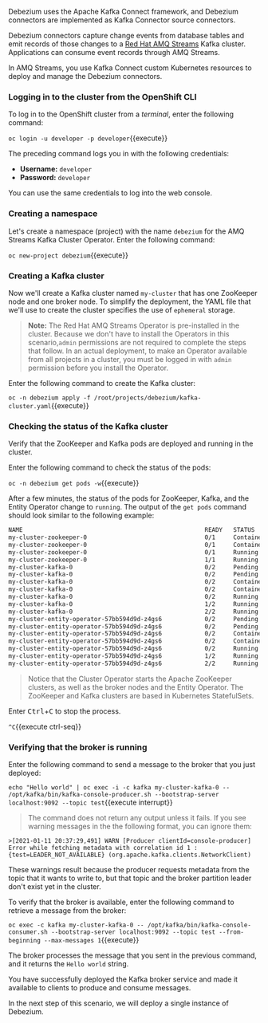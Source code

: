 Debezium uses the Apache Kafka Connect framework, and Debezium connectors are implemented as Kafka Connector source connectors.

Debezium connectors capture change events from database tables and emit records of those changes to a [Red Hat AMQ Streams](https://developers.redhat.com/blog/2018/10/29/how-to-run-kafka-on-openshift-the-enterprise-kubernetes-with-amq-streams/) Kafka cluster.
Applications can consume event records through AMQ Streams.

In AMQ Streams, you use Kafka Connect custom Kubernetes resources to deploy and manage the Debezium connectors.

### Logging in to the cluster from the OpenShift CLI

To log in to the OpenShift cluster from a _terminal_, enter the following command:

``oc login -u developer -p developer``{{execute}}

The preceding command logs you in with the following credentials:

* **Username:** ``developer``
* **Password:** ``developer``

You can use the same credentials to log into the web console.

### Creating a namespace

Let's create a namespace (project) with the name ``debezium`` for the AMQ Streams Kafka Cluster Operator.
Enter the following command:

``oc new-project debezium``{{execute}}

### Creating a Kafka cluster

Now we'll create a Kafka cluster named `my-cluster` that has one ZooKeeper node and one broker node.
To simplify the deployment, the YAML file that we'll use to create the cluster specifies the use of `ephemeral` storage.

> **Note:**
    The Red Hat AMQ Streams Operator is pre-installed in the cluster. Because we don't have to install the Operators in this scenario,`admin` permissions are not required to complete the steps that follow. In an actual deployment, to make an Operator available from all projects in a cluster, you must be logged in with `admin` permission before you install the Operator.

Enter the following command to create the Kafka cluster:

`oc -n debezium apply -f /root/projects/debezium/kafka-cluster.yaml`{{execute}}

### Checking the status of the Kafka cluster

Verify that the ZooKeeper and Kafka pods are deployed and running in the cluster.

Enter the following command to check the status of the pods:

``oc -n debezium get pods -w``{{execute}}

After a few minutes, the status of the pods for ZooKeeper, Kafka, and the Entity Operator change to `running`.
The output of the `get pods` command should look similar to the following example:

```bash
NAME                                                   READY   STATUS              RESTARTS   AGE
my-cluster-zookeeper-0                                 0/1     ContainerCreating   0          3s
my-cluster-zookeeper-0                                 0/1     ContainerCreating   0          5s
my-cluster-zookeeper-0                                 0/1     Running             0          23s
my-cluster-zookeeper-0                                 1/1     Running             0          38s
my-cluster-kafka-0                                     0/2     Pending             0          0s
my-cluster-kafka-0                                     0/2     Pending             0          0s
my-cluster-kafka-0                                     0/2     ContainerCreating   0          0s
my-cluster-kafka-0                                     0/2     ContainerCreating   0          2s
my-cluster-kafka-0                                     0/2     Running             0          4s
my-cluster-kafka-0                                     1/2     Running             0          20s
my-cluster-kafka-0                                     2/2     Running             0          27s
my-cluster-entity-operator-57bb594d9d-z4gs6            0/2     Pending             0          0s
my-cluster-entity-operator-57bb594d9d-z4gs6            0/2     Pending             0          0s
my-cluster-entity-operator-57bb594d9d-z4gs6            0/2     ContainerCreating   0          1s
my-cluster-entity-operator-57bb594d9d-z4gs6            0/2     ContainerCreating   0          3s
my-cluster-entity-operator-57bb594d9d-z4gs6            0/2     Running             0          4s
my-cluster-entity-operator-57bb594d9d-z4gs6            1/2     Running             0          18s
my-cluster-entity-operator-57bb594d9d-z4gs6            2/2     Running             0          21s
```

> Notice that the Cluster Operator starts the Apache ZooKeeper clusters, as well as the broker nodes and the Entity Operator.
The ZooKeeper and Kafka clusters are based in Kubernetes StatefulSets.

Enter <kbd>Ctrl</kbd>+<kbd>C</kbd> to stop the process.

`^C`{{execute ctrl-seq}}

### Verifying that the broker is running

Enter the following command to send a message to the broker that you just deployed:

``echo "Hello world" | oc exec -i -c kafka my-cluster-kafka-0 -- /opt/kafka/bin/kafka-console-producer.sh --bootstrap-server localhost:9092 --topic test``{{execute interrupt}}

>The command does not return any output unless it fails.
If you see warning messages in the the following format, you can ignore them:

```
>[2021-01-11 20:37:29,491] WARN [Producer clientId=console-producer] Error while fetching metadata with correlation id 1 : {test=LEADER_NOT_AVAILABLE} (org.apache.kafka.clients.NetworkClient)
```

These warnings result because the producer requests metadata from the topic that it wants to write to, but that topic and the broker partition leader don't exist yet in the cluster.

To verify that the broker is available, enter the following command to retrieve a message from the broker:

``oc exec -c kafka my-cluster-kafka-0 -- /opt/kafka/bin/kafka-console-consumer.sh --bootstrap-server localhost:9092 --topic test --from-beginning --max-messages 1``{{execute}}

The broker processes the message that you sent in the previous command, and it returns the ``Hello world`` string.

You have successfully deployed the Kafka broker service and made it available to clients to produce and consume messages.

In the next step of this scenario, we will deploy a single instance of Debezium.
